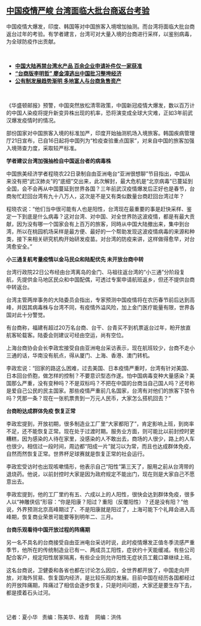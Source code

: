 <!--1671819569000-->
[中国疫情严峻 台湾面临大批台商返台考验](https://www.rfa.org/mandarin/yataibaodao/gangtai/hx1-12232022125252.html)
------

<p><span style="font-weight: 400;">中国疫情大爆发，印度、韩国等对中国旅客入境增加抽测。而</span><span style="font-weight: 400;">台湾将面临大批台商返台过年的考验。有学者建言，台湾可对大量入境的台商进行采样，以鉴别病毒，为全球防疫作出贡献。</span></p><p><span class="result-title"> </span></p><ul><li><a href="https://www.rfa.org/mandarin/Xinwen/5-12082022133309.html"><strong>中国大陆再禁台湾水产品 百余企业申请补件仅一家获准</strong></a></li><li><strong><a href="https://www.rfa.org/mandarin/yataibaodao/gangtai/hx-11092022093524.html">“台商版李明哲” 廖金漳逃出中国批习整垮经济</a></strong></li><li><strong><a href="https://www.rfa.org/mandarin/yataibaodao/jingmao/gt2-10252022025821.html">公有制发展趋势渐明 多地富人与台商急售资产</a></strong></li></ul><p><span class="result-title"> </span></p><p><span style="font-weight: 400;">《</span><span style="font-weight: 400;">华盛顿邮报</span><span style="font-weight: 400;">》</span><span style="font-weight: 400;">预警，中国突然放松清零政策，中国新冠疫情大爆发，数以百万计的中国人染疫将提升新变异株出现的机率，恐将演变成全球大灾难，正如</span><span style="font-weight: 400;">3</span><span style="font-weight: 400;">年前武汉爆发疫情时的情况。</span></p><p><span style="font-weight: 400;">部份国家对中国旅客入境的标准加严，印度开始抽测机场入境旅客。韩国疾病管理厅</span><span style="font-weight: 400;">21</span><span style="font-weight: 400;">日宣布，已自</span><span style="font-weight: 400;">16</span><span style="font-weight: 400;">日起将中国列为“检疫查验重点国家”，对来自中国的旅客加强入境筛查力度，采取较严标准。</span></p><p><b>学者建议台湾加强抽检自中国返台者的病毒株</b></p><p><span style="font-weight: 400;">中国旅美经济学者程晓农</span><span style="font-weight: 400;">22</span><span style="font-weight: 400;">日录制自由亚洲电台“亚洲很想聊”节目指出，中国从来没有把“武汉肺炎”的“底细”交出来，此次解封，最大危机是“北京病毒”已蔓延到全国，会不会再从中国蔓延到世界各国？三年前武汉疫情爆发后正好也是春节，台商匆忙赶回台湾有九十八万人，这次是不是又有类似数量台商赶回台湾过年？</span><span style="font-weight: 400;"> </span></p><p><span style="font-weight: 400;">程晓农说：“他们当中很可能有人也是阳性，台湾现在最重要的事是赶快采样、</span><span style="font-weight: 400;">鉴</span><span style="font-weight: 400;">定一下到底是什么病毒？这对台湾、对中国、对全世界防这波疫情，都是有最大贡献，因为没有哪一个国家会有上百万的旅客，同時从中国大陆撤出来，集中到台湾，所以在桃园机场采样是最方便、最好的一个帮助发现这波疫情病毒的来源和种类，接下来相关研究机构开始研发疫苗。对台湾的防疫来讲，这样做得愈早，对台湾愈安全。”</span><span style="font-weight: 400;"> </span></p><p><b>小三通复航考量疫情以金马民众和陆配优先 未开放台商中转</b></p><p><span style="font-weight: 400;">台湾行政院</span><span style="font-weight: 400;">22</span><span style="font-weight: 400;">日公布经由台湾离岛的金门、马祖往返台湾的“小三通”分阶段复航，先提供金马地区民众和中国配偶，可透过专案申请航班返乡，但还不提供台商中转返台。</span></p><p><span style="font-weight: 400;">台湾主管两岸事务的大陆委员会指出，专家预测中国疫情将在农历春节前后达到高峰，并因其病毒株与台湾不同，有疫情外溢风险，加上金门医疗能量有限，世界各国对此十分警觉。</span></p><p><span style="font-weight: 400;">有台商称，福建有超过</span><span style="font-weight: 400;">20</span><span style="font-weight: 400;">万名台商、台干、台青买不到机票返台过年，盼开放直航客轮载客。陆委会则建议可经由空运，尚有空位。</span></p><p><span style="font-weight: 400;">上海台商协会会长李政宏接受自由亚洲电台采访表示，现在航班较少，台商不走小三通的话，华南没有航点，得从厦门、上海、香港、澳门转机。</span></p><p><span style="font-weight: 400;">李政宏说：“回家的路这么困难，过去美国、日本疫情严重时，台湾有针对美国、日本回台侨胞，做怎样的控制？不要意识型态作遂。怕中国病毒变种大量感染？美国那么严重，没有变种吗？不是双标吗？不把在中国的台商当自己国人吗？还号称是爱自己公民的民主国家。那些疫情严重前几名国家，台湾有对他们的旅客下禁令吗？凭那一条？现在一张机票贵到一万元人民币，大家怎么搭机回去？”</span></p><p><b>台商盼达成群体免疫 恢复正常</b></p><p><span style="font-weight: 400;">李政宏提到，开放初期，很多制造业工厂里“大家都阳了”，肯定影响上班，到岗率不足，还不能恢复正常。现在处于过渡时期。服务业方面，则可能比以前封控时更糟糕，因为感染的人待在家里，没感染的人不敢出去，商场的人很少，路上的人车也很少。相信过一段时间，周边都“阳成一片”就习以为常，而且也达成群体免疫，自然而然恢复正常。世界杯足球赛就是恢复正常的社会运行。</span></p><p><span style="font-weight: 400;">李政宏受访时也出现咳嗽情形，他表示自己“阳性”第三天了，服用之前从台湾带的退烧药。他说，以前封控时大家是因为政府规定不能出门，现在则是大家自己</span><span style="font-weight: 400;">不愿</span><span style="font-weight: 400;">意出去。</span></p><p><span style="font-weight: 400;">李政宏提到，他的工厂里约有五、六成以上的人阳性，很快会达到群体免疫，很多人以“神雕侠侣”形容：“你是阳康？阳过？重阳（反覆阳性）？还是没有阳？”他说，外界预测北京高峰期过了、不是阳康就是阳过了，上海可能下个礼拜会进入高峰期，恢复商业荣景可能要等到明年二、三月。</span></p><p><b>台商乐观看待中国开放过程的阵痛期 </b></p><p><span style="font-weight: 400;">另一名不具名的台商接受自由亚洲电台采访时说，此时疫情爆发正值冬季流感严重季节，他所在的传统制造业已有一、两成员工阳性，症状约十天能缓减。有些公司配合客户，规定阳性居家隔离，有些企业则允许阳性无症状员工戴口罩继续上班。</span></p><p><span style="font-weight: 400;">这名台商说，卫健委和各省也都在讨论怎么因应，全世界都开放了，中国走向开放，对海外贸易、恢复国内经济，是比较乐观的发展。目前中国在经历各国都经过的开放阵痛期，阵痛过了相信会逐步恢复，只是时间问题，</span><span style="font-weight: 400;">大家还是要生存下去，都是摸着石头过河。</span></p><p><span style="font-weight: 400;"> </span></p><p><span style="font-weight: 400;">记者：夏小华  </span><span style="font-weight: 400;"> 责编：陈美华、梒青    网编：洪伟 <br/></span></p>
